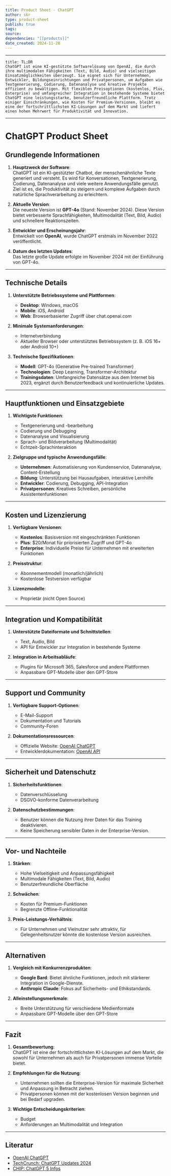 ```yaml
---
title: Product Sheet - ChatGPT
author: skr
type: product-sheet
publish: true
tags: 
source: 
dependencies: "[[products]]"
date_created: 2024-11-28
---
```

---
```ad-tldr
title: TL;DR
ChatGPT ist eine KI-gestützte Softwarelösung von OpenAI, die durch ihre multimodalen Fähigkeiten (Text, Bild, Audio) und vielseitigen Einsatzmöglichkeiten überzeugt. Sie eignet sich für Unternehmen, Entwickler, Bildungseinrichtungen und Privatpersonen, um Aufgaben wie Textgenerierung, Codierung, Datenanalyse und kreative Projekte effizient zu bewältigen. Mit flexiblen Preisoptionen (kostenlos, Plus, Enterprise) und umfangreicher Integration in bestehende Systeme bietet ChatGPT eine leistungsstarke, benutzerfreundliche Plattform. Trotz einiger Einschränkungen, wie Kosten für Premium-Versionen, bleibt es eine der fortschrittlichsten KI-Lösungen auf dem Markt und liefert einen hohen Mehrwert für Produktivität und Innovation.

```
---
# **ChatGPT Product Sheet**

## **Grundlegende Informationen**
1. **Hauptzweck der Software**:  
   ChatGPT ist ein KI-gestützter Chatbot, der menschenähnliche Texte generiert und versteht. Es wird für Konversationen, Textgenerierung, Codierung, Datenanalyse und viele weitere Anwendungsfälle genutzt. Ziel ist es, die Produktivität zu steigern und komplexe Aufgaben durch natürliche Sprachverarbeitung zu erleichtern.

2. **Aktuelle Version**:  
   Die neueste Version ist **GPT-4o** (Stand: November 2024). Diese Version bietet verbesserte Sprachfähigkeiten, Multimodalität (Text, Bild, Audio) und schnellere Reaktionszeiten.

3. **Entwickler und Erscheinungsjahr**:  
   Entwickelt von **OpenAI**, wurde ChatGPT erstmals im November 2022 veröffentlicht.

4. **Datum des letzten Updates**:  
   Das letzte große Update erfolgte im November 2024 mit der Einführung von GPT-4o.

---

## **Technische Details**
1. **Unterstützte Betriebssysteme und Plattformen**:  
   - **Desktop**: Windows, macOS  
   - **Mobile**: iOS, Android  
   - **Web**: Browserbasierter Zugriff über chat.openai.com  

2. **Minimale Systemanforderungen**:  
   - Internetverbindung  
   - Aktueller Browser oder unterstütztes Betriebssystem (z. B. iOS 16+ oder Android 10+)

3. **Technische Spezifikationen**:  
   - **Modell**: GPT-4o (Generative Pre-trained Transformer)  
   - **Technologien**: Deep Learning, Transformer-Architektur  
   - **Trainingsdaten**: Umfangreiche Datensätze aus dem Internet bis 2023, ergänzt durch Benutzerfeedback und kontinuierliche Updates.  

---

## **Hauptfunktionen und Einsatzgebiete**
1. **Wichtigste Funktionen**:  
   - Textgenerierung und -bearbeitung  
   - Codierung und Debugging  
   - Datenanalyse und Visualisierung  
   - Sprach- und Bildverarbeitung (Multimodalität)  
   - Echtzeit-Sprachinteraktion  

2. **Zielgruppe und typische Anwendungsfälle**:  
   - **Unternehmen**: Automatisierung von Kundenservice, Datenanalyse, Content-Erstellung  
   - **Bildung**: Unterstützung bei Hausaufgaben, interaktive Lernhilfe  
   - **Entwickler**: Codierung, Debugging, API-Integration  
   - **Privatpersonen**: Kreatives Schreiben, persönliche Assistentenfunktionen  

---

## **Kosten und Lizenzierung**
1. **Verfügbare Versionen**:  
   - **Kostenlos**: Basisversion mit eingeschränkten Funktionen  
   - **Plus**: $20/Monat für priorisierten Zugriff und GPT-4o  
   - **Enterprise**: Individuelle Preise für Unternehmen mit erweiterten Funktionen  

2. **Preisstruktur**:  
   - Abonnementmodell (monatlich/jährlich)  
   - Kostenlose Testversion verfügbar  

3. **Lizenzmodelle**:  
   - Proprietär (nicht Open Source)  

---

## **Integration und Kompatibilität**
1. **Unterstützte Dateiformate und Schnittstellen**:  
   - Text, Audio, Bild  
   - API für Entwickler zur Integration in bestehende Systeme  

2. **Integration in Arbeitsabläufe**:  
   - Plugins für Microsoft 365, Salesforce und andere Plattformen  
   - Anpassbare GPT-Modelle über den GPT-Store  

---

## **Support und Community**
1. **Verfügbare Support-Optionen**:  
   - E-Mail-Support  
   - Dokumentation und Tutorials  
   - Community-Foren  

2. **Dokumentationsressourcen**:  
   - Offizielle Website: [OpenAI ChatGPT](https://chat.openai.com)  
   - Entwicklerdokumentation: [OpenAI API](https://platform.openai.com/docs)  

---

## **Sicherheit und Datenschutz**
1. **Sicherheitsfunktionen**:  
   - Datenverschlüsselung  
   - DSGVO-konforme Datenverarbeitung  

2. **Datenschutzbestimmungen**:  
   - Benutzer können die Nutzung ihrer Daten für das Training deaktivieren.  
   - Keine Speicherung sensibler Daten in der Enterprise-Version.  

---

## **Vor- und Nachteile**
1. **Stärken**:  
   - Hohe Vielseitigkeit und Anpassungsfähigkeit  
   - Multimodale Fähigkeiten (Text, Bild, Audio)  
   - Benutzerfreundliche Oberfläche  

2. **Schwächen**:  
   - Kosten für Premium-Funktionen  
   - Begrenzte Offline-Funktionalität  

3. **Preis-Leistungs-Verhältnis**:  
   - Für Unternehmen und Vielnutzer sehr attraktiv, für Gelegenheitsnutzer könnte die kostenlose Version ausreichen.  

---

## **Alternativen**
1. **Vergleich mit Konkurrenzprodukten**:  
   - **Google Bard**: Bietet ähnliche Funktionen, jedoch mit stärkerer Integration in Google-Dienste.  
   - **Anthropic Claude**: Fokus auf Sicherheits- und Ethikstandards.  

2. **Alleinstellungsmerkmale**:  
   - Breite Unterstützung für verschiedene Medienformate  
   - Anpassbare GPT-Modelle über den GPT-Store  

---

## **Fazit**
1. **Gesamtbewertung**:  
   ChatGPT ist eine der fortschrittlichsten KI-Lösungen auf dem Markt, die sowohl für Unternehmen als auch für Privatpersonen immense Vorteile bietet.  

2. **Empfehlungen für die Nutzung**:  
   - Unternehmen sollten die Enterprise-Version für maximale Sicherheit und Anpassung in Betracht ziehen.  
   - Privatpersonen können mit der kostenlosen Version beginnen und bei Bedarf upgraden.  

3. **Wichtige Entscheidungskriterien**:  
   - Budget  
   - Anforderungen an Multimodalität und Integration  

---

## **Literatur**
- [OpenAI ChatGPT](https://chat.openai.com)  
- [TechCrunch: ChatGPT Updates 2024](https://techcrunch.com/2024/12/03/chatgpt-everything-to-know-about-the-ai-chatbot/)  
- [CHIP: ChatGPT 5 Infos](https://praxistipps.chip.de/chatgpt-5-infos-zu-release-date-funktionen-und-mehr_182806)  


